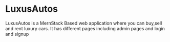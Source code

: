 # LuxusAutos
LuxusAutos is a MernStack Based web application where you can buy,sell and rent luxury cars. It has different pages including admin pages and login and signup
